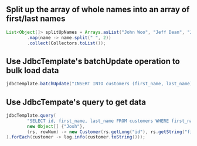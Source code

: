 ## Split up the array of whole names into an array of first/last names

```java
List<Object[]> splitUpNames = Arrays.asList("John Woo", "Jeff Dean", "Josh Bloch", "Josh Long").stream()
        .map(name -> name.split(" ", 2))
        .collect(Collectors.toList());
```

## Use JdbcTemplate's batchUpdate operation to bulk load data

```java
jdbcTemplate.batchUpdate("INSERT INTO customers (first_name, last_name) VALUES (?, ?)", splitUpNames);
```

## Use JdbcTempate's query to get data

```java
jdbcTemplate.query(
        "SELECT id, first_name, last_name FROM customers WHERE first_name=?",
        new Object[] {"Josh"},
        (rs, rowNum) -> new Customer(rs.getLong("id"), rs.getString("first_name"), rs.getString("last_name"))
).forEach(customer -> log.info(customer.toString()));

```